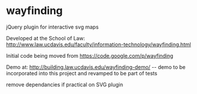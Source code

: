 wayfinding
==========

jQuery plugin for interactive svg maps

Developed at the School of Law: http://www.law.ucdavis.edu/faculty/information-technology/wayfinding.html

Initial code being moved from https://code.google.com/p/wayfinding

Demo at: http://building.law.ucdavis.edu/wayfinding-demo/ -- demo to be incorporated into this project and revamped to be part of tests

remove dependancies if practical on SVG plugin